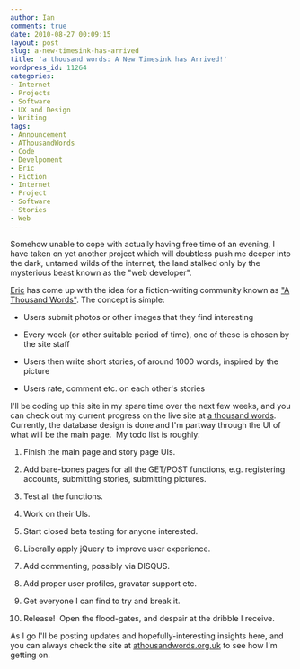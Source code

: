 ```yaml
---
author: Ian
comments: true
date: 2010-08-27 00:09:15
layout: post
slug: a-new-timesink-has-arrived
title: 'a thousand words: A New Timesink has Arrived!'
wordpress_id: 11264
categories:
- Internet
- Projects
- Software
- UX and Design
- Writing
tags:
- Announcement
- AThousandWords
- Code
- Develpoment
- Eric
- Fiction
- Internet
- Project
- Software
- Stories
- Web
---
```


Somehow unable to cope with actually having free time of an evening, I have taken on yet another project which will doubtless push me deeper into the dark, untamed wilds of the internet, the land stalked only by the mysterious beast known as the "web developer".

[Eric](http://www.onlydreaming.net/ericthegirl/) has come up with the idea for a fiction-writing community known as ["A Thousand Words"](http://www.onlydreaming.net/ericthegirl/?p=472).  The concept is simple:

	
  * Users submit photos or other images that they find interesting

	
  * Every week (or other suitable period of time), one of these is chosen by the site staff

	
  * Users then write short stories, of around 1000 words, inspired by the picture

	
  * Users rate, comment etc. on each other's stories

I'll be coding up this site in my spare time over the next few weeks, and you can check out my current progress on the live site at [a thousand words](http://athousandwords.org.uk).  Currently, the database design is done and I'm partway through the UI of what will be the main page.  My todo list is roughly:

	
  1. Finish the main page and story page UIs.

	
  2. Add bare-bones pages for all the GET/POST functions, e.g. registering accounts, submitting stories, submitting pictures.

	
  3. Test all the functions.

	
  4. Work on their UIs.

	
  5. Start closed beta testing for anyone interested.

        
  6. Liberally apply jQuery to improve user experience.

	
  7. Add commenting, possibly via DISQUS.

	
  8. Add proper user profiles, gravatar support etc.

	
  9. Get everyone I can find to try and break it.

	
  10. Release!  Open the flood-gates, and despair at the dribble I receive.

As I go I'll be posting updates and hopefully-interesting insights here, and you can always check the site at [athousandwords.org.uk](http://athousandwords.org.uk) to see how I'm getting on.
